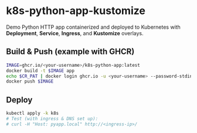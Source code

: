 # k8s-python-app-kustomize

Demo Python HTTP app containerized and deployed to Kubernetes with **Deployment**, **Service**, **Ingress**, and **Kustomize** overlays.

## Build & Push (example with GHCR)

```bash
IMAGE=ghcr.io/<your-username>/k8s-python-app:latest
docker build -t $IMAGE app
echo $CR_PAT | docker login ghcr.io -u <your-username> --password-stdin
docker push $IMAGE
```

## Deploy

```bash
kubectl apply -k k8s
# Test (with ingress & DNS set up):
# curl -H "Host: pyapp.local" http://<ingress-ip>/
```
